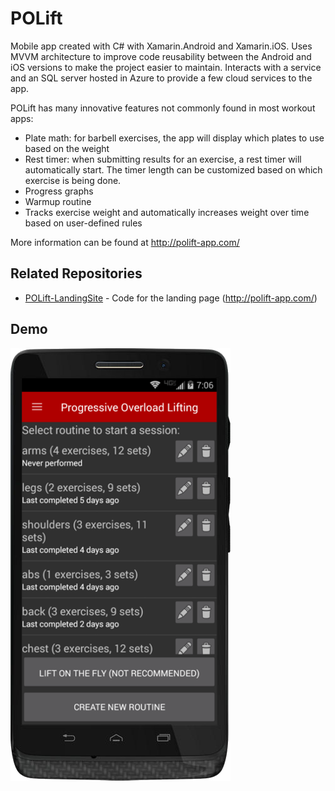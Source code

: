 # POLift

Mobile app created with C# with Xamarin.Android and Xamarin.iOS. 
Uses MVVM architecture to improve code reusability between the Android and iOS versions to make the project easier to maintain. 
Interacts with a service and an SQL server hosted in Azure to provide a few cloud services to the app. 

POLift has many innovative features not commonly found in most workout apps: 

- Plate math: for barbell exercises, the app will display which plates to use based on the weight
- Rest timer: when submitting results for an exercise, a rest timer will automatically start. The timer length can be customized based on which exercise is being done.
- Progress graphs
- Warmup routine
- Tracks exercise weight and automatically increases weight over time based on user-defined rules

More information can be found at http://polift-app.com/

## Related Repositories

- [POLift-LandingSite](https://github.com/omccully/POLift-LandingSite) - Code for the landing page (http://polift-app.com/)

## Demo

![Phone demo](/phone.png)
